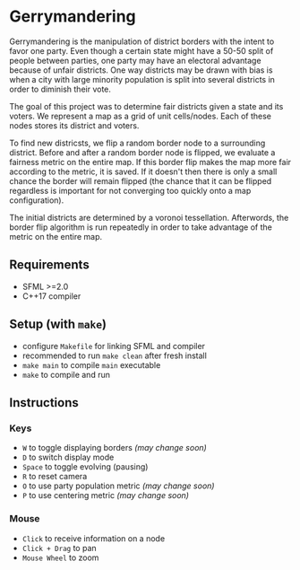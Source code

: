 # Gerrymandering

Gerrymandering is the manipulation of district borders with the intent to favor one party. Even though a certain state might have a 50-50 split of people between parties, one party may have an electoral advantage because of unfair districts. One way districts may be drawn with bias is when a city with large minority population is split into several districts in order to diminish their vote.

The goal of this project was to determine fair districts given a state and its voters. We represent a map as a grid of unit cells/nodes. Each of these nodes stores its district and voters.

To find new districsts, we flip a random border node to a surrounding district. Before and after a random border node is flipped, we evaluate a fairness metric on the entire map. If this border flip makes the map more fair according to the metric, it is saved. If it doesn't then there is only a small chance the border will remain flipped (the chance that it can be flipped regardless is important for not converging too quickly onto a map configuration).

The initial districts are determined by a voronoi tessellation. Afterwords, the border flip algorithm is run repeatedly in order to take advantage of the metric on the entire map.

## Requirements

* SFML >=2.0
* C++17 compiler

## Setup (with `make`)

* configure `Makefile` for linking SFML and compiler
* recommended to run `make clean` after fresh install
* `make main` to compile `main` executable
* `make` to compile and run

## Instructions

### Keys

* `W` to toggle displaying borders *(may change soon)*
* `D` to switch display mode
* `Space` to toggle evolving (pausing)
* `R` to reset camera
* `O` to use party population metric *(may change soon)*
* `P` to use centering metric *(may change soon)*

### Mouse

* `Click` to receive information on a node
* `Click + Drag` to pan
* `Mouse Wheel` to zoom
